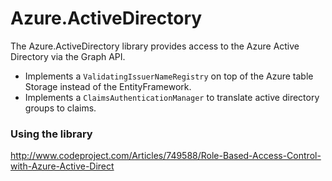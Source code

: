 Azure.ActiveDirectory
=====================

The Azure.ActiveDirectory library provides access to the Azure Active Directory via the Graph API.

* Implements a ```ValidatingIssuerNameRegistry``` on top of the Azure table Storage instead of the EntityFramework.
* Implements a ```ClaimsAuthenticationManager``` to translate active directory groups to claims.

### Using the library

http://www.codeproject.com/Articles/749588/Role-Based-Access-Control-with-Azure-Active-Direct
